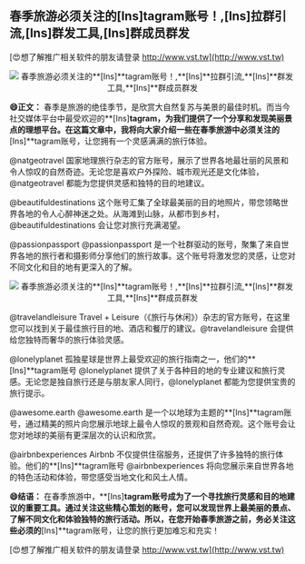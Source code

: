 ## **春季旅游必须关注的**[Ins]**tagram账号！,**[Ins]**拉群引流,**[Ins]**群发工具,**[Ins]**群成员群发**

[😍想了解推广相关软件的朋友请登录 http://www.vst.tw](http://www.vst.tw)

 <center><img src="https://vst.tw/MP4/tuiguang/png/4.png" alt="春季旅游必须关注的**[Ins]**tagram账号！,**[Ins]**拉群引流,**[Ins]**群发工具,**[Ins]**群成员群发"></center>

**😄正文：**
春季是旅游的绝佳季节，是欣赏大自然复苏与美景的最佳时机。而当今社交媒体平台中最受欢迎的**[Ins]**tagram，为我们提供了一个分享和发现美丽景点的理想平台。在这篇文章中，我将向大家介绍一些在春季旅游中必须关注的**[Ins]**tagram账号，让您拥有一个灵感满满的旅行体验。

@natgeotravel
国家地理旅行杂志的官方账号，展示了世界各地最壮丽的风景和令人惊叹的自然奇迹。无论您是喜欢户外探险、城市观光还是文化体验，@natgeotravel 都能为您提供灵感和独特的目的地建议。

@beautifuldestinations
这个账号汇集了全球最美丽的目的地照片，带您领略世界各地的令人心醉神迷之处。从海滩到山脉，从都市到乡村，@beautifuldestinations 会让您对旅行充满渴望。

@passionpassport
@passionpassport 是一个社群驱动的账号，聚集了来自世界各地的旅行者和摄影师分享他们的旅行故事。这个账号将激发您的灵感，让您对不同文化和目的地有更深入的了解。

 <center><img src="https://vst.tw/MP4/tuiguang/png/7.png" alt="春季旅游必须关注的**[Ins]**tagram账号！,**[Ins]**拉群引流,**[Ins]**群发工具,**[Ins]**群成员群发"></center>

@travelandleisure
Travel + Leisure（《旅行与休闲》）杂志的官方账号，在这里您可以找到关于最佳旅行目的地、酒店和餐厅的建议。@travelandleisure 会提供给您独特而奢华的旅行体验灵感。

@lonelyplanet
孤独星球是世界上最受欢迎的旅行指南之一，他们的**[Ins]**tagram账号 @lonelyplanet 提供了关于各种目的地的专业建议和旅行灵感。无论您是独自旅行还是与朋友家人同行，@lonelyplanet 都能为您提供宝贵的旅行提示。

@awesome.earth
@awesome.earth 是一个以地球为主题的**[Ins]**tagram账号，通过精美的照片向您展示地球上最令人惊叹的景观和自然奇观。这个账号会让您对地球的美丽有更深层次的认识和欣赏。

@airbnbexperiences
Airbnb 不仅提供住宿服务，还提供了许多独特的旅行体验。他们的**[Ins]**tagram账号 @airbnbexperiences 将向您展示来自世界各地的特色活动和体验，带您感受当地文化和风土人情。

**😄结语：**
在春季旅游中，**[Ins]**tagram账号成为了一个寻找旅行灵感和目的地建议的重要工具。通过关注这些精心策划的账号，您可以发现世界上最美丽的景点、了解不同文化和体验独特的旅行活动。所以，在您开始春季旅游之前，务必关注这些必须的**[Ins]**tagram账号，让您的旅行更加难忘和充实！

[😍想了解推广相关软件的朋友请登录 http://www.vst.tw](http://www.vst.tw)



